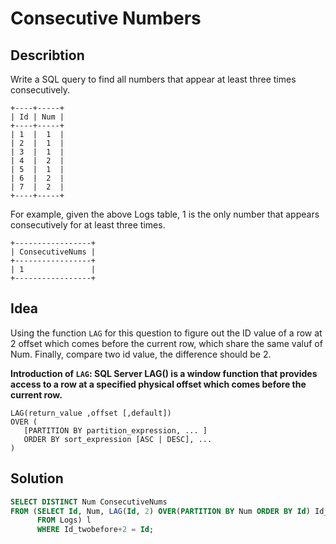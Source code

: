 # Consecutive Numbers
## Describtion
Write a SQL query to find all numbers that appear at least three times consecutively.
 ```
 +----+-----+
| Id | Num |
+----+-----+
| 1  |  1  |
| 2  |  1  |
| 3  |  1  |
| 4  |  2  |
| 5  |  1  |
| 6  |  2  |
| 7  |  2  |
+----+-----+
 ```
For example, given the above Logs table, 1 is the only number that appears consecutively for at least three times.
 ```
 +-----------------+
| ConsecutiveNums |
+-----------------+
| 1               |
+-----------------+
 ```
## Idea
Using the function `LAG` for this question to figure out the ID value of a row at 2 offset which comes before the current row, which share the same valuf of Num. Finally, compare two id value, the difference should be 2.

**Introduction of `LAG`: SQL Server LAG() is a window function that provides access to a row at a specified physical offset which comes before the current row.** 
 ```
 LAG(return_value ,offset [,default]) 
OVER (
    [PARTITION BY partition_expression, ... ]
    ORDER BY sort_expression [ASC | DESC], ...
)
 ```
## Solution
 ```sql
 SELECT DISTINCT Num ConsecutiveNums
 FROM (SELECT Id, Num, LAG(Id, 2) OVER(PARTITION BY Num ORDER BY Id) Id_twobefore
       FROM Logs) l
       WHERE Id_twobefore+2 = Id;
 ```
